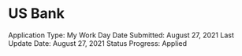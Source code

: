 # US Bank

Application Type: My Work Day
Date Submitted: August 27, 2021
Last Update Date: August 27, 2021
Status Progress: Applied